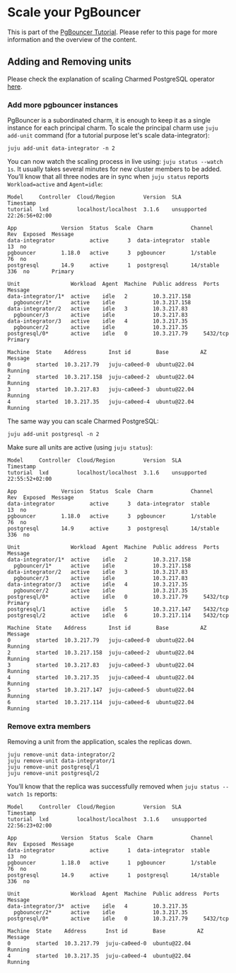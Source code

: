# Scale your PgBouncer

This is part of the [PgBouncer Tutorial](/t/12288). Please refer to this page for more information and the overview of the content.

## Adding and Removing units

Please check the explanation of scaling Charmed PostgreSQL operator [here](https://charmhub.io/postgresql/docs/t-managing-units).

### Add more pgbouncer instances

PgBouncer is a subordinated charm, it is enough to keep it as a single instance for each principal charm. To scale the principal charm use `juju add-unit` command (for a tutorial purpose let's scale data-integrator):
```shell
juju add-unit data-integrator -n 2
```

You can now watch the scaling process in live using: `juju status --watch 1s`. It usually takes several minutes for new cluster members to be added. You’ll know that all three nodes are in sync when `juju status` reports `Workload=active` and `Agent=idle`:
```shell
Model     Controller  Cloud/Region         Version  SLA          Timestamp
tutorial  lxd         localhost/localhost  3.1.6    unsupported  22:26:56+02:00

App              Version  Status  Scale  Charm            Channel    Rev  Exposed  Message
data-integrator           active      3  data-integrator  stable      13  no       
pgbouncer        1.18.0   active      3  pgbouncer        1/stable    76  no       
postgresql       14.9     active      1  postgresql       14/stable  336  no       Primary

Unit                Workload  Agent  Machine  Public address  Ports     Message
data-integrator/1*  active    idle   2        10.3.217.158              
  pgbouncer/1*      active    idle            10.3.217.158              
data-integrator/2   active    idle   3        10.3.217.83               
  pgbouncer/3       active    idle            10.3.217.83               
data-integrator/3   active    idle   4        10.3.217.35               
  pgbouncer/2       active    idle            10.3.217.35               
postgresql/0*       active    idle   0        10.3.217.79     5432/tcp  Primary

Machine  State    Address       Inst id        Base          AZ  Message
0        started  10.3.217.79   juju-ca0eed-0  ubuntu@22.04      Running
2        started  10.3.217.158  juju-ca0eed-2  ubuntu@22.04      Running
3        started  10.3.217.83   juju-ca0eed-3  ubuntu@22.04      Running
4        started  10.3.217.35   juju-ca0eed-4  ubuntu@22.04      Running
```

The same way you can scale Charmed PostgreSQL:
```shell
juju add-unit postgresql -n 2
```
Make sure all units are active (using `juju status`):
```shell
Model     Controller  Cloud/Region         Version  SLA          Timestamp
tutorial  lxd         localhost/localhost  3.1.6    unsupported  22:55:52+02:00

App              Version  Status  Scale  Charm            Channel    Rev  Exposed  Message
data-integrator           active      3  data-integrator  stable      13  no       
pgbouncer        1.18.0   active      3  pgbouncer        1/stable    76  no       
postgresql       14.9     active      3  postgresql       14/stable  336  no       

Unit                Workload  Agent  Machine  Public address  Ports     Message
data-integrator/1*  active    idle   2        10.3.217.158              
  pgbouncer/1*      active    idle            10.3.217.158              
data-integrator/2   active    idle   3        10.3.217.83               
  pgbouncer/3       active    idle            10.3.217.83               
data-integrator/3   active    idle   4        10.3.217.35               
  pgbouncer/2       active    idle            10.3.217.35               
postgresql/0*       active    idle   0        10.3.217.79     5432/tcp  Primary
postgresql/1        active    idle   5        10.3.217.147    5432/tcp  
postgresql/2        active    idle   6        10.3.217.114    5432/tcp  

Machine  State    Address       Inst id        Base          AZ  Message
0        started  10.3.217.79   juju-ca0eed-0  ubuntu@22.04      Running
2        started  10.3.217.158  juju-ca0eed-2  ubuntu@22.04      Running
3        started  10.3.217.83   juju-ca0eed-3  ubuntu@22.04      Running
4        started  10.3.217.35   juju-ca0eed-4  ubuntu@22.04      Running
5        started  10.3.217.147  juju-ca0eed-5  ubuntu@22.04      Running
6        started  10.3.217.114  juju-ca0eed-6  ubuntu@22.04      Running
```

### Remove extra members
Removing a unit from the application, scales the replicas down.
```shell
juju remove-unit data-integrator/2
juju remove-unit data-integrator/1
juju remove-unit postgresql/1
juju remove-unit postgresql/2
```

You’ll know that the replica was successfully removed when `juju status --watch 1s` reports:
```shell
Model     Controller  Cloud/Region         Version  SLA          Timestamp
tutorial  lxd         localhost/localhost  3.1.6    unsupported  22:56:23+02:00

App              Version  Status  Scale  Charm            Channel    Rev  Exposed  Message
data-integrator           active      1  data-integrator  stable      13  no       
pgbouncer        1.18.0   active      1  pgbouncer        1/stable    76  no       
postgresql       14.9     active      1  postgresql       14/stable  336  no       

Unit                Workload  Agent  Machine  Public address  Ports     Message
data-integrator/3*  active    idle   4        10.3.217.35               
  pgbouncer/2*      active    idle            10.3.217.35               
postgresql/0*       active    idle   0        10.3.217.79     5432/tcp  

Machine  State    Address      Inst id        Base          AZ  Message
0        started  10.3.217.79  juju-ca0eed-0  ubuntu@22.04      Running
4        started  10.3.217.35  juju-ca0eed-4  ubuntu@22.04      Running
```